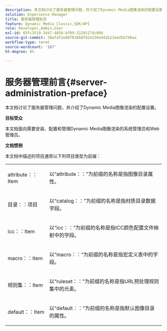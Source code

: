 ```yaml
---
description: 本文档讨论了服务器管理问题，并介绍了Dynamic Media图像渲染的配置设置。
solution: Experience Manager
title: 服务器管理前言
feature: Dynamic Media Classic,SDK/API
role: Developer,Admin,User
exl-id: 65fc3510-3d47-4650-bf89-322b517dc004
source-git-commit: 38afaf2ed0f01868f02e236e941b23eed5b790aa
workflow-type: tm+mt
source-wordcount: '167'
ht-degree: 0%

---
```


# 服务器管理前言{#server-administration-preface}

本文档讨论了服务器管理问题，并介绍了Dynamic Media图像渲染的配置设置。

**目标受众**

本文档面向需要安装、配置和管理Dynamic Media图像渲染的系统管理员和Web管理员。

**文档惯例**

本文档中描述的项目通常以下列项目类型为前缀：

<table id="simpletable_E96BA470B3CE4266A9E6ED0440A56C40"> 
 <tr class="strow"> 
  <td class="stentry"> <p>attribute：：Item </p></td> 
  <td class="stentry"> <p>以“attribute：：”为前缀的名称是指图像目录属性。 </p></td> 
 </tr> 
 <tr class="strow"> 
  <td class="stentry"> <p>目录：：项目 </p></td> 
  <td class="stentry"> <p>以“catalog：：”为前缀的名称是指材质目录数据字段。 </p></td> 
 </tr> 
 <tr class="strow"> 
  <td class="stentry"> <p>icc：：Item </p></td> 
  <td class="stentry"> <p>以“icc：：”为前缀的名称是指ICC颜色配置文件映射中的字段。 </p></td> 
 </tr> 
 <tr class="strow"> 
  <td class="stentry"> <p>macro：：Item </p></td> 
  <td class="stentry"> <p>以“macro：：”为前缀的名称是指宏定义表中的字段。 </p></td> 
 </tr> 
 <tr class="strow"> 
  <td class="stentry"> <p>规则集：：Item </p></td> 
  <td class="stentry"> <p>以“ruleset：：”为前缀的名称是指URL预处理规则集中的元素。 </p></td> 
 </tr> 
 <tr class="strow"> 
  <td class="stentry"> <p>default：：Item </p></td> 
  <td class="stentry"> <p>以“default：：”为前缀的名称是指默认图像目录的属性。 </p></td> 
 </tr> 
</table>
